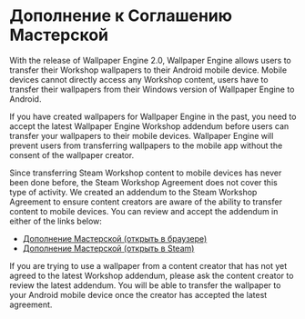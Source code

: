 # Дополнение к Соглашению Мастерской

With the release of Wallpaper Engine 2.0, Wallpaper Engine allows users to transfer their Workshop wallpapers to their Android mobile device. Mobile devices cannot directly access any Workshop content, users have to transfer their wallpapers from their Windows version of Wallpaper Engine to Android.

If you have created wallpapers for Wallpaper Engine in the past, you need to accept the latest Wallpaper Engine Workshop addendum before users can transfer your wallpapers to their mobile devices. Wallpaper Engine will prevent users from transferring wallpapers to the mobile app without the consent of the wallpaper creator.

Since transferring Steam Workshop content to mobile devices has never been done before, the Steam Workshop Agreement does not cover this type of activity. We created an addendum to the Steam Workshop Agreement to ensure content creators are aware of the ability to transfer content to mobile devices. You can review and accept the addendum in either of the links below:

* [Дополнение Мастерской (открыть в браузере)](https://store.steampowered.com/workshopeula/431960/)
* <a href="steam://url/WorkshopEula/431960/">Дополнение Мастерской (открыть в Steam)</a>

If you are trying to use a wallpaper from a content creator that has not yet agreed to the latest Workshop addendum, please ask the content creator to review the latest addendum. You will be able to transfer the wallpaper to your Android mobile device once the creator has accepted the latest agreement.